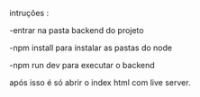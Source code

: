 intruções :

-entrar na pasta backend do projeto 


-npm install para instalar as pastas do node


-npm run dev para executar o backend


após isso é só abrir o index html com live server.
